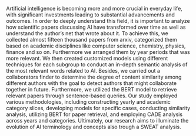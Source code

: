 
Artificial intelligence is becoming more and more crucial in everyday life, with significant investments
leading to substantial advancements and outcomes. In order to deeply understand this field, it is important
to analyze how scientific papers discussing AI have transformed over time as well as understand the
author’s net that wrote about it.
To achieve this, we collected almost fifteen thousand papers from arxiv, categorized them based on
academic disciplines like computer science, chemistry, physics, finance and so on. Furthermore we
arranged them by year periods that was more relevant. We then created customized models using
different techniques for each subgroup to conduct an in-depth semantic analysis of the most relevant
words related to AI.
Besides, we carried out a collaborators finder to determine the degree of content similarity among
different authors with the goal to detect authors that might collaborate together in future. Furthermore,
we utilized the BERT model to retrieve relevant papers through sentence-based queries.
Our study employed various methodologies, including constructing yearly and academic category slices,
developing models for specific cases, conducting similarity analysis, utilizing BERT for paper retrieval, and
employing CADE analysis across years and categories. Ultimately, our research aims to illuminate the
evolution of AI terminology and concepts also trough a SWEAT analysis.
